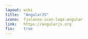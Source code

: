 ```yaml
---
layout: wiki
title:  "AngularJS"
icono:  fjalonso-icon-logo-angular
link:   https://angularjs.org
fix:    true
---
```


